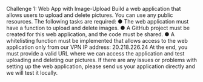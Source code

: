Challenge 1: Web App with Image-Upload
Build a web application that allows users to upload and delete pictures. You can use any public resources. The following tasks are required:
● The web application must have a function to upload and delete images.
● A GitHub project must be created for this web application, and the code must be shared.
● A whitelisting function must be implemented that allows access to the web application only from our VPN IP address: 20.218.226.24
At the end, you must provide a valid URL where we can access the application and test uploading and deleting our pictures.
If there are any issues or problems with setting up the web application, please send us your application directly and we will test it locally.
